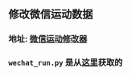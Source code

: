 ## 修改微信运动数据

### 地址: [微信运动修改器](http://dev.werun.avosapps.com/)

### `wechat_run.py` 是从[这里](https://github.com/tanteng/learn-python/blob/master/wechat-ledongli.py)获取的

